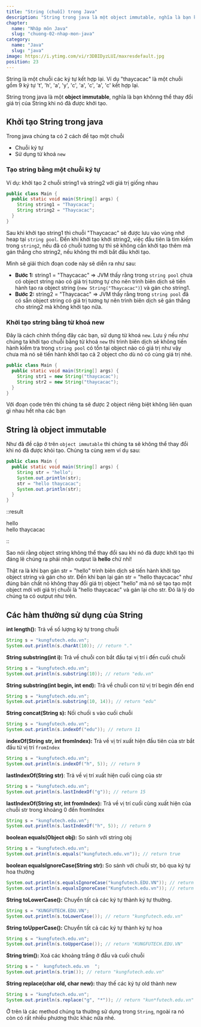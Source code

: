 ```yaml
---
title: "String (chuỗi) trong Java"
description: "String trong java là một object immutable, nghĩa là bạn khônng thể thay đổi giá trị của String khi nó đã được khởi tạo."
chapter:
  name: "Nhập môn Java"
  slug: "chuong-02-nhap-mon-java"
category:
  name: "Java"
  slug: "java"
image: https://i.ytimg.com/vi/r3DBIDyzLUI/maxresdefault.jpg
position: 23
---
```


String là một chuỗi các ký tự kết hợp lại. Ví dụ "thaycacac" là một chuỗi gồm 9 ký tự 't', 'h', 'a', 'y', 'c', 'a', 'c', 'a', 'c' kết hợp lại.

String trong java là một **object immutable**, nghĩa là bạn khônng thể thay đổi giá trị của String khi nó đã được khởi tạo.

## Khởi tạo String trong java

Trong java chúng ta có 2 cách để tạo một chuỗi

- Chuỗi ký tự
- Sử dụng từ khoá `new`

### Tạo string bằng một chuỗi ký tự

Ví dụ: khởi tạo 2 chuỗi string1 và string2 với giá trị giống nhau

```java
public class Main {
  public static void main(String[] args) {
    String string1 = "Thaycacac";
    String string2 = "Thaycacac";
  }
}
```

Sau khi khởi tạo string1 thì chuỗi "Thaycacac" sẽ được lưu vào vùng nhớ heap tại `string pool`. Đến khi khởi tạo khởi string2, việc đầu tiên là tìm kiếm trong `string2`, nếu đã có chuỗi tương tự thì sẽ không cần khởi tạo thêm mà gán thẳng cho string2, nếu không thì mới bắt đầu khởi tạo.

Mình sẽ giải thích đoạn code này sẽ diễn ra như sau:

- **Bước 1:** string1 = "Thaycacac" => JVM thấy rằng trong `string pool` chưa có object string nào có giá trị tương tự cho nên trình biên dịch sẽ tiến hành tạo ra object string (`new String("Thaycacac")`) và gán cho string1.
- **Bước 2:** string2 = "Thaycacac" => JVM thấy rằng trong `string pool` đã có sẵn object string có giá trị tương tự nên trình biên dịch sẽ gán thẳng cho string2 mà không khởi tạo nữa.

### Khởi tạo string bằng từ khoá new

Đây là cách chính thống đây các bạn, sử dụng từ khoá `new`. Lưu ý nếu như chúng ta khởi tạo chuỗi bằng từ khoá `new` thì trình biên dịch sẽ không tiến hành kiểm tra trong `string pool` có tồn tại object nào có giá trị như vậy chưa mà nó sẽ tiến hành khởi tạo cả 2 object cho dù nó có cùng giá trị nhé.

```java
public class Main {
  public static void main(String[] args) {
    String str1 = new String("thaycacac");
    String str2 = new String("thaycacac");
  }
}
```

Với đoạn code trên thì chúng ta sẽ được 2 object riêng biệt không liên quan gì nhau hết nha các bạn

## String là object immutable

Như đã đề cập ở trên `object immutable` thì chúng ta sẽ không thể thay đổi khi nó đã được khỏi tạo. Chúng ta cùng xem ví dụ sau:

```java
public class Main {
  public static void main(String[] args) {
    String str = "hello";
    System.out.println(str);
    str = "hello thaycacac";
    System.out.println(str);
  }
}
```

::result

hello<br/>
hello thaycacac

::

Sao nói rằng object string không thể thay đổi sau khi nó đã được khởi tạo thì đáng lẽ chúng ra phải nhận output là **hello** chứ nhỉ!

Thật ra là khi bạn gán str = "hello" trình biên dịch sẽ tiến hành khởi tạo object string và gán cho str. Đến khi bạn lại gán str = "hello thaycacac" như đúng bản chất nó không thay đổi giá trị object "hello" mà nó sẽ tạo tạo một object mới với giá trị chuỗi là "hello thaycacac" và gán lại cho str. Đó là lý do chúng ta có output như trên.

## Các hàm thường sử dụng của String

**int length():** Trả về số lượng ký tự trong chuỗi

```java
String s = "kungfutech.edu.vn";
System.out.println(s.charAt(10)); // return "."
```

**String substring(int i):** Trả về chuỗi con bắt đầu tại vị trí i đến cuối chuỗi

```java
String s = "kungfutech.edu.vn";
System.out.println(s.substring(10)); // return "edu.vn"
```

**String substring(int begin, int end):** Trả về chuỗi con từ vị trí begin đến end

```java
String s = "kungfutech.edu.vn";
System.out.println(s.substring(10, 14)); // return "edu"
```

**String concat(String s):** Nối chuối s vào cuối chuỗi

```java
String s = "kungfutech.edu.vn";
System.out.println(s.indexOf("edu")); // return 11
```

**indexOf(String str, int fromIndex):** Trả về vị trí xuất hiện đầu tiên của str bắt đầu từ vị trí `fromIndex`

```java
String s = "kungfutech.edu.vn";
System.out.println(s.indexOf("h", 5)); // return 9
```

**lastIndexOf(String str)**: Trả về vị trí xuất hiện cuối cùng của str

```java
String s = "kungfutech.edu.vn";
System.out.println(s.lastIndexOf("g")); // return 15
```

**lastIndexOf(String str, int fromIndex):** Trả về vị trí cuối cùng xuất hiện của chuỗi str trong khoảng 0 đến fromIndex

```java
String s = "kungfutech.edu.vn";
System.out.println(s.lastIndexOf("h", 5)); // return 9
```

**boolean equals(Object obj):** So sánh với string obj

```java
String s = "kungfutech.edu.vn";
System.out.println(s.equals("kungfutech.edu.vn")); // return true
```

**boolean equalsIgnoreCase(String str):** So sánh với chuỗi str, bỏ qua ký tự hoa thường

```java
System.out.println(s.equalsIgnoreCase("kungfutech.EDU.VN")); // return true
System.out.println(s.equalsIgnoreCase("Kungfutech.edu.vn")); // return true
```

**String toLowerCase():** Chuyển tất cả các ký tự thành ký tự thường.

```java
String s = "KUNGFUTECH.EDU.VN";
System.out.println(s.toLowerCase()); // return "kungfutech.edu.vn"
```

**String toUpperCase():** Chuyển tất cả các ký tự thành ký tự hoa

```java
String s = "kungfutech.edu.vn";
System.out.println(s.toUpperCase()); // return "KUNGFUTECH.EDU.VN"
```

**String trim():** Xoá các khoảng trắng ở đầu và cuối chuỗi

```java
String s = "  kungfutech.edu.vn  ";
System.out.println(s.trim()); // return "kungfutech.edu.vn"
```

**String replace(char old, char new):** thay thế các ký tự old thành new

```java
String s = "kungfutech.edu.vn";
System.out.println(s.replace("g", "*")); // return "kun*futech.edu.vn"
```

Ở trên là các method chúng ta thường sử dụng trong `String`, ngoài ra nó còn có rất nhiều phương thức khác nữa nhé.
